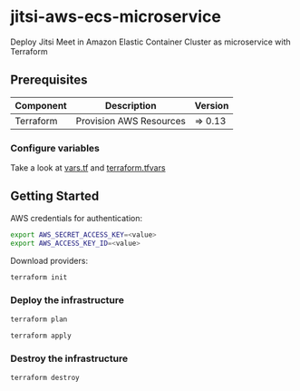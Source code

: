 # jitsi-aws-ecs-microservice
Deploy Jitsi Meet in Amazon Elastic Container Cluster as microservice with Terraform

## Prerequisites

| Component | Description | Version |
| --- | --- | --- |
| Terraform | Provision AWS Resources | => 0.13 |

### Configure variables

Take a look at [vars.tf](vars.tf) and [terraform.tfvars](terraform.tfvars)

## Getting Started

AWS credentials for authentication: 

```bash
export AWS_SECRET_ACCESS_KEY=<value>
export AWS_ACCESS_KEY_ID=<value>
```
Download providers: 

```bash
terraform init
```

### Deploy the infrastructure

```bash
terraform plan
```

```bash
terraform apply
```

### Destroy the infrastructure

```bash
terraform destroy
```
